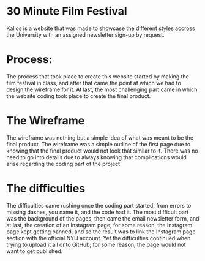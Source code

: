 # 30 Minute Film Festival


Kallos is a website that was made to showcase the different styles accross the University with an assigned newsletter sign-up by request.

<h1> Process: </h1>
The process that took place to create this website started by making the film festival in class, and after that came the point at which we had to design the wireframe for it. At last, the most challenging part came in which the website coding took place to create the final product. 

<h1> The Wireframe </h1>
The wireframe was nothing but a simple idea of what was meant to be the final product. The wireframe was a simple outline of the first page due to knowing that the final product would not look that similar to it. There was no need to go into details due to always knowing that complications would arise regarding the coding part of the project.

<h1> The difficulties </h1>
The difficulties came rushing once the coding part started, from errors to missing dashes, you name it, and the code had it. The most difficult part was the background of the pages, then came the email newsletter form, and at last, the creation of an Instagram page; for some reason, the Instagram page kept getting banned, and so the result was to link the Instagram page section with the official NYU account. Yet the difficulties continued when trying to upload it all onto GitHub; for some reason, the page would not want to get published.
